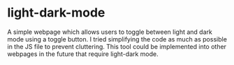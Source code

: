 # light-dark-mode
A simple webpage which allows users to toggle between light and dark mode using a toggle button. I tried simplifying the code as much as possible in the JS file to prevent cluttering. This tool could be implemented into other webpages in the future that require light-dark mode.
